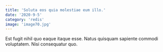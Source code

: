 ```yaml
---
title: 'Soluta eos quia molestiae eum illo.'
date: '2020-9-5'
category: 'redis'
image: 'image70.jpg'
---
```


Est fugit nihil quo eaque itaque esse.
Natus quisquam sapiente commodi voluptatem.
Nisi consequatur quo.
